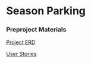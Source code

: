 # Season Parking

### Preproject Materials

[Project ERD](preproject/erd.jpg)

[User Stories](preproject/user-stories.md)
